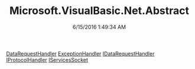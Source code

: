 ﻿---
title: Microsoft.VisualBasic.Net.Abstract
date: 6/15/2016 1:49:34 AM
---

[DataRequestHandler](T-Microsoft.VisualBasic.Net.Abstract.DataRequestHandler.html)
[ExceptionHandler](T-Microsoft.VisualBasic.Net.Abstract.ExceptionHandler.html)
[IDataRequestHandler](T-Microsoft.VisualBasic.Net.Abstract.IDataRequestHandler.html)
[IProtocolHandler](T-Microsoft.VisualBasic.Net.Abstract.IProtocolHandler.html)
[IServicesSocket](T-Microsoft.VisualBasic.Net.Abstract.IServicesSocket.html)
